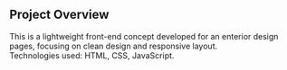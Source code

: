 ## Project Overview

This is a lightweight front-end concept developed for an enterior design pages, focusing on clean design and responsive layout.  
Technologies used: HTML, CSS, JavaScript.

